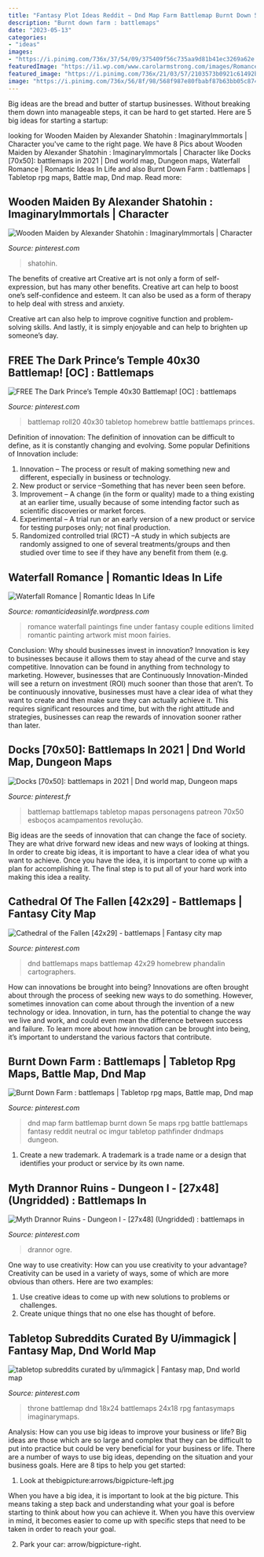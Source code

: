 ```yaml
---
title: "Fantasy Plot Ideas Reddit ~ Dnd Map Farm Battlemap Burnt Down 5e Maps Rpg Battle Battlemaps Fantasy Reddit Neutral Oc Imgur Tabletop Pathfinder Dndmaps Dungeon"
description: "Burnt down farm : battlemaps"
date: "2023-05-13"
categories:
- "ideas"
images:
- "https://i.pinimg.com/736x/37/54/09/375409f56c735aa9d81b41ec3269a62e.jpg"
featuredImage: "https://i1.wp.com/www.carolarmstrong.com/images/Romance-in-the-Mist-pop.jpg"
featured_image: "https://i.pinimg.com/736x/21/03/57/2103573b0921c61492b44e207880aacc.jpg"
image: "https://i.pinimg.com/736x/56/8f/98/568f987e80fbabf87b63bb05c874f9a8.jpg"
---
```



Big ideas are the bread and butter of startup businesses. Without breaking them down into manageable steps, it can be hard to get started. Here are 5 big ideas for starting a startup: 

	

		
looking for Wooden Maiden by Alexander Shatohin : ImaginaryImmortals | Character you've came to the right page. We have 8 Pics about Wooden Maiden by Alexander Shatohin : ImaginaryImmortals | Character like Docks [70x50]: battlemaps in 2021 | Dnd world map, Dungeon maps, Waterfall Romance | Romantic Ideas In Life and also Burnt Down Farm : battlemaps | Tabletop rpg maps, Battle map, Dnd map. Read more:
		
    
## Wooden Maiden By Alexander Shatohin : ImaginaryImmortals | Character

<img loading=lazy src="https://i.pinimg.com/736x/b1/4f/ce/b14fceac7ee49d758beb954ad56e1dc7.jpg" onerror="this.onerror=null;this.src='https://tse2.mm.bing.net/th?id=OIP.JG9hYODKmiRdybrzI53ykgHaLp&amp;pid=15.1';" alt="Wooden Maiden by Alexander Shatohin : ImaginaryImmortals | Character">

_Source: pinterest.com_

>shatohin. 

	

The benefits of creative art
Creative art is not only a form of self-expression, but has many other benefits.
Creative art can help to boost one’s self-confidence and esteem. It can also be used as a form of therapy to help deal with stress and anxiety.

Creative art can also help to improve cognitive function and problem-solving skills. And lastly, it is simply enjoyable and can help to brighten up someone’s day.

    
## FREE The Dark Prince’s Temple 40x30 Battlemap! [OC] : Battlemaps

<img loading=lazy src="https://i.pinimg.com/736x/56/8f/98/568f987e80fbabf87b63bb05c874f9a8.jpg" onerror="this.onerror=null;this.src='https://tse1.mm.bing.net/th?id=OIP.CtkODRN7sxqLWTx6p7aF3QHaJ4&amp;pid=15.1';" alt="FREE The Dark Prince’s Temple 40x30 Battlemap! [OC] : battlemaps">

_Source: pinterest.com_

>battlemap roll20 40x30 tabletop homebrew battle battlemaps princes. 

	

Definition of innovation:
The definition of innovation can be difficult to define, as it is constantly changing and evolving. Some popular Definitions of Innovation include:
1. Innovation – The process or result of making something new and different, especially in business or technology.
2. New product or service –Something that has never been seen before.
3. Improvement – A change (in the form or quality) made to a thing existing at an earlier time, usually because of some intending factor such as scientific discoveries or market forces.
4. Experimental – A trial run or an early version of a new product or service for testing purposes only; not final production. 
5. Randomized controlled trial (RCT) –A study in which subjects are randomly assigned to one of several treatments/groups and then studied over time to see if they have any benefit from them (e.g.

    
## Waterfall Romance | Romantic Ideas In Life

<img loading=lazy src="https://i1.wp.com/www.carolarmstrong.com/images/Romance-in-the-Mist-pop.jpg" onerror="this.onerror=null;this.src='https://tse1.mm.bing.net/th?id=OIP.uU6IQAotvtgVd-Q69PBOkgAAAA&amp;pid=15.1';" alt="Waterfall Romance | Romantic Ideas In Life">

_Source: romanticideasinlife.wordpress.com_

>romance waterfall paintings fine under fantasy couple editions limited romantic painting artwork mist moon fairies. 

	

Conclusion: Why should businesses invest in innovation?
Innovation is key to businesses because it allows them to stay ahead of the curve and stay competitive. Innovation can be found in anything from technology to marketing. However, businesses that are Continuously Innovation-Minded will see a return on investment (ROI) much sooner than those that aren’t. To be continuously innovative, businesses must have a clear idea of what they want to create and then make sure they can actually achieve it. This requires significant resources and time, but with the right attitude and strategies, businesses can reap the rewards of innovation sooner rather than later.

    
## Docks [70x50]: Battlemaps In 2021 | Dnd World Map, Dungeon Maps

<img loading=lazy src="https://i.pinimg.com/736x/5d/62/d7/5d62d730c740590b4456d3f7394c8d4d.jpg" onerror="this.onerror=null;this.src='https://tse4.mm.bing.net/th?id=OIP.bC_77LbjbVkIYhOzjfqmagHaKX&amp;pid=15.1';" alt="Docks [70x50]: battlemaps in 2021 | Dnd world map, Dungeon maps">

_Source: pinterest.fr_

>battlemap battlemaps tabletop mapas personagens patreon 70x50 esboços acampamentos revolução. 

	

Big ideas are the seeds of innovation that can change the face of society. They are what drive forward new ideas and new ways of looking at things. In order to create big ideas, it is important to have a clear idea of what you want to achieve. Once you have the idea, it is important to come up with a plan for accomplishing it. The final step is to put all of your hard work into making this idea a reality.

    
## Cathedral Of The Fallen [42x29] - Battlemaps | Fantasy City Map

<img loading=lazy src="https://i.pinimg.com/736x/37/54/09/375409f56c735aa9d81b41ec3269a62e.jpg" onerror="this.onerror=null;this.src='https://tse4.mm.bing.net/th?id=OIP.lyQ6thizicXU71iiE3zYJgHaKu&amp;pid=15.1';" alt="Cathedral of the Fallen [42x29] - battlemaps | Fantasy city map">

_Source: pinterest.com_

>dnd battlemaps maps battlemap 42x29 homebrew phandalin cartographers. 

	

How can innovations be brought into being?
Innovations are often brought about through the process of seeking new ways to do something. However, sometimes innovation can come about through the invention of a new technology or idea. Innovation, in turn, has the potential to change the way we live and work, and could even mean the difference between success and failure. To learn more about how innovation can be brought into being, it’s important to understand the various factors that contribute.

    
## Burnt Down Farm : Battlemaps | Tabletop Rpg Maps, Battle Map, Dnd Map

<img loading=lazy src="https://i.pinimg.com/736x/57/a9/c7/57a9c795e9ca22c9cc4378046d37f5b7.jpg" onerror="this.onerror=null;this.src='https://tse1.mm.bing.net/th?id=OIP.rcv5Ts63A6bZgrgb7Kj94QHaHa&amp;pid=15.1';" alt="Burnt Down Farm : battlemaps | Tabletop rpg maps, Battle map, Dnd map">

_Source: pinterest.com_

>dnd map farm battlemap burnt down 5e maps rpg battle battlemaps fantasy reddit neutral oc imgur tabletop pathfinder dndmaps dungeon. 

	

1. Create a new trademark. A trademark is a trade name or a design that identifies your product or service by its own name.

    
## Myth Drannor Ruins - Dungeon I - [27x48] (Ungridded) : Battlemaps In

<img loading=lazy src="https://i.pinimg.com/736x/21/03/57/2103573b0921c61492b44e207880aacc.jpg" onerror="this.onerror=null;this.src='https://tse4.mm.bing.net/th?id=OIP.b9bY65i4JpSJCnEpUyiKkgAAAA&amp;pid=15.1';" alt="Myth Drannor Ruins - Dungeon I - [27x48] (Ungridded) : battlemaps in">

_Source: pinterest.com_

>drannor ogre. 

	

One way to use creativity: How can you use creativity to your advantage?
Creativity can be used in a variety of ways, some of which are more obvious than others. Here are two examples: 
1. Use creative ideas to come up with new solutions to problems or challenges.
2. Create unique things that no one else has thought of before.

    
## Tabletop Subreddits Curated By U/immagick | Fantasy Map, Dnd World Map

<img loading=lazy src="https://i.pinimg.com/736x/5a/ba/10/5aba10a4b07994e28c46b791b5e0aa31.jpg" onerror="this.onerror=null;this.src='https://tse4.mm.bing.net/th?id=OIP.9s-30JMhR1ehjwj3JV5rYgHaJ3&amp;pid=15.1';" alt="tabletop subreddits curated by u/immagick | Fantasy map, Dnd world map">

_Source: pinterest.com_

>throne battlemap dnd 18x24 battlemaps 24x18 rpg fantasymaps imaginarymaps. 

	

Analysis: How can you use big ideas to improve your business or life?
Big ideas are those which are so large and complex that they can be difficult to put into practice but could be very beneficial for your business or life. There are a number of ways to use big ideas, depending on the situation and your business goals. Here are 8 tips to help you get started:
1. Look at thebigpicture:arrows/bigpicture-left.jpg

When you have a big idea, it is important to look at the big picture. This means taking a step back and understanding what your goal is before starting to think about how you can achieve it. When you have this overview in mind, it becomes easier to come up with specific steps that need to be taken in order to reach your goal.

2. Park your car: arrow/bigpicture-right.

